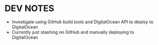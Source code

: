 # DEV NOTES

- Investigate using GitHub build tools and DigitalOcean API to deploy to DigitalOcean
- Currently just stashing on GitHub and manually deploying to DigitalOcean
